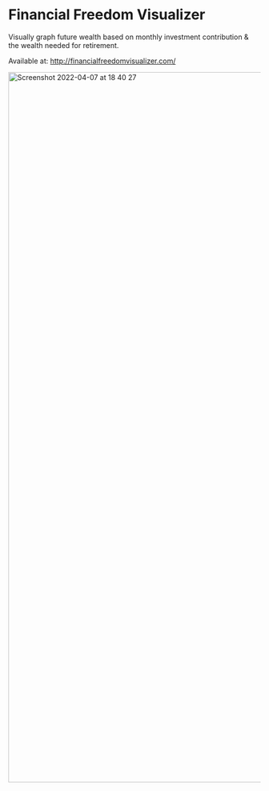 # Financial Freedom Visualizer
 Visually graph future wealth based on monthly investment contribution & the wealth needed for retirement.
 
 Available at: http://financialfreedomvisualizer.com/
 
<img width="1421" alt="Screenshot 2022-04-07 at 18 40 27" src="https://user-images.githubusercontent.com/86713957/162238853-579c6ae3-4973-47dd-abed-bdb373bd67bc.png">
